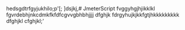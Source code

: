 hedsgdtrfgyjukhilo;p'[;
]dsjkj,# JmeterScript
fvggyhgjhjikklkl
fgvrdebhjnkcdmkfkfdfcgvvgbhbhjjjj
dfghjk
fdrgyhujkjkkfgtjhkkkkkkkkk
dfghjkl
cfghjkl;'
